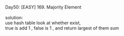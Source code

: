 Day50: [EASY] 169. Majority Element <br>
<br>
solution: <br>
use hash table look at whether exist, <br>
true is add 1 , false is 1 , and return largest of them sum 

